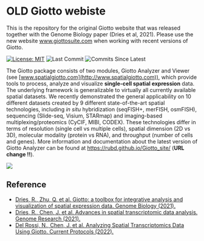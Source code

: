 
<!-- README.md is generated from README.Rmd. Please edit that file -->
<!-- This line is from RStudio -->

# OLD Giotto webiste

This is the repository for the original Giotto website that was released together with the Genome Biology paper (Dries et al, 2021). Please use the new
website www.giottosuite.com when working with recent versions of Giotto.

<!-- badges: start -->

[![License:
MIT](https://img.shields.io/badge/License-MIT-yellow.svg)](https://opensource.org/licenses/MIT)
![Last
Commit](https://img.shields.io/github/last-commit/RubD/Giotto/master)
![Commits Since
Latest](https://img.shields.io/github/commits-since/RubD/Giotto/latest/master)
<!-- badges: end -->

The Giotto package consists of two modules, Giotto Analyzer and Viewer
(see [www.spatialgiotto.com](http://www.spatialgiotto.com)), which
provide tools to process, analyze and visualize **single-cell spatial
expression** data. The underlying framework is generalizable to
virtually all currently available spatial datasets. We recently
demonstrated the general applicability on 10 different datasets created
by 9 different state-of-the-art spatial technologies, including *in
situ* hybridization (seqFISH+, merFISH, osmFISH), sequencing (Slide-seq,
Visium, STARmap) and imaging-based multiplexing/proteomics (CyCIF, MIBI,
CODEX). These technologies differ in terms of resolution (single cell vs
multiple cells), spatial dimension (2D vs 3D), molecular modality
(protein vs RNA), and throughput (number of cells and genes). More
information and documentation about the latest version of Giotto
Analyzer can be found at <https://rubd.github.io/Giotto_site/> (**URL
change !!**).

<img src="inst/images/general_figs/overview_datasets.png" />

## Reference

-   [Dries, R., Zhu, Q. et al. Giotto: a toolbox for integrative
    analysis and visualization of spatial expression data. Genome
    Biology
    (2021).](https://genomebiology.biomedcentral.com/articles/10.1186/s13059-021-02286-2)
-   [Dries, R., Chen, J. et al. Advances in spatial transcriptomic data
    analysis. Genome Research
    (2021).](https://genome.cshlp.org/content/31/10/1706.long)
-   [Del Rossi, N., Chen, J. et al. Analyzing Spatial Transcriptomics
    Data Using Giotto. Current Protocols
    (2022).](https://currentprotocols.onlinelibrary.wiley.com/doi/abs/10.1002/cpz1.405)
